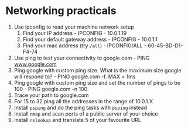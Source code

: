 # Networking practicals

1. Use ipconfig to read your machine network setup
   1. Find your IP address - IPCONFIG - 10.0.1.19
   2. Find your default gateway address - IPCONFIG - 10.0.1.1
   3. Find your mac address (try `/all`) - IPCONFIG/ALL -  60-45-BD-D1-F4-74
2. Use ping to test your connectivity to google.com - PING www.google.com
3. Ping google with custom ping size. What is the maximum size google will respond to? - PING google.com -f. MAX = 1ms
4. Ping google with custom ping size and set the number of pings to be 100 - PING google.com -n 100
5. Trace your path to google.com
6. For 15 to 32 ping all the addresses in the range of 10.0.1.X
7. Install `psping` and do the ping tasks with `psping` instead
8. Install `nmap` and scan ports of a public server of your choice
9. Install `nslookup` and translate 5 of your favourite URL
